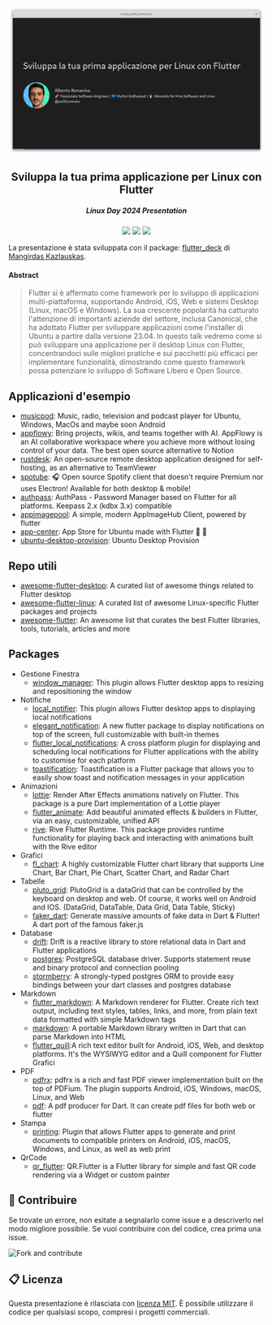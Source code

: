 ![Sviluppa la tua prima applicazione per Linux con Flutter](.github/screenshots/first_slide.png)

<div align="center">
  <h2>Sviluppa la tua prima applicazione per Linux con Flutter</h2>
  <h5>Linux Day 2024 Presentation</h5>
  <p>
    <a href="https://dart.dev/"><img src="https://img.shields.io/badge/Dart-0175C2?style=for-the-badge&logo=dart&logoColor=white"></a>
    <a href="https://flutter.dev/"><img src="https://img.shields.io/badge/Flutter-02569B?style=for-the-badge&logo=flutter&logoColor=white"></a>
    <a href="https://opensource.org/licenses/MIT"><img src="https://img.shields.io/badge/licence-MIT-yellow?style=for-the-badge&"></a>
  </p>
</div>

La presentazione è stata sviluppata con il package: [flutter_deck](https://pub.dev/packages/flutter_deck) di [Mangirdas Kazlauskas](https://kazlauskas.dev/about-me/).

#### Abstract

> Flutter si è affermato come framework per lo sviluppo di applicazioni multi-piattaforma, supportando Android, iOS, Web e sistemi Desktop (Linux, macOS e Windows). La sua crescente popolarità ha catturato l'attenzione di importanti aziende del settore, inclusa Canonical, che ha adottato Flutter per sviluppare applicazioni come l'installer di Ubuntu a partire dalla versione 23.04. In questo talk vedremo come si può sviluppare una applicazione per il desktop Linux con Flutter, concentrandoci sulle migliori pratiche e sui pacchetti più efficaci per implementare funzionalità, dimostrando come questo framework possa potenziare lo sviluppo di Software Libero e Open Source.

## Applicazioni d'esempio

  * [musicpod](https://github.com/ubuntu-flutter-community/musicpod): Music, radio, television and podcast player for Ubuntu, Windows, MacOs and maybe soon Android 
  * [appflowy](https://github.com/AppFlowy-IO/appflowy): Bring projects, wikis, and teams together with AI. AppFlowy is an AI collaborative workspace where you achieve more without losing control of your data. The best open source alternative to Notion
  * [rustdesk](https://github.com/rustdesk/rustdesk): An open-source remote desktop application designed for self-hosting, as an alternative to TeamViewer
  * [spotube](https://github.com/KRTirtho/spotube): 🎧 Open source Spotify client that doesn't require Premium nor uses Electron! Available for both desktop & mobile! 
  * [authpass](https://github.com/authpass/authpass): AuthPass - Password Manager based on Flutter for all platforms. Keepass 2.x (kdbx 3.x) compatible
  * [appimagepool](https://github.com/prateekmedia/appimagepool): A simple, modern AppImageHub Client, powered by flutter
  * [app-center](https://github.com/ubuntu/app-center): App Store for Ubuntu made with Flutter 🧡 💙 
  * [ubuntu-desktop-provision](https://github.com/canonical/ubuntu-desktop-provision): Ubuntu Desktop Provision 

## Repo utili

  * [awesome-flutter-desktop](https://github.com/leanflutter/awesome-flutter-desktop): A curated list of awesome things related to Flutter desktop
  * [awesome-flutter-linux](https://github.com/jpnurmi/awesome-flutter-linux):  A curated list of awesome Linux-specific Flutter packages and projects
  * [awesome-flutter](https://github.com/Solido/awesome-flutter):  An awesome list that curates the best Flutter libraries, tools, tutorials, articles and more

## Packages

* Gestione Finestra
  * [window_manager](https://pub.dev/packages/window_manager): This plugin allows Flutter desktop apps to resizing and repositioning the window
* Notifiche
  * [local_notifier](https://pub.dev/packages/local_notifier): This plugin allows Flutter desktop apps to displaying local notifications
  * [elegant_notification](https://pub.dev/packages/elegant_notification): A new flutter package to display notifications on top of the screen, full customizable with built-in themes
  * [flutter_local_notifications](https://pub.dev/packages/flutter_local_notifications): A cross platform plugin for displaying and scheduling local notifications for Flutter applications with the ability to customise for each platform
  * [toastification](https://pub.dev/packages/toastification): Toastification is a Flutter package that allows you to easily show toast and notification messages in your application
* Animazioni
  * [lottie](https://pub.dev/packages/lottie): Render After Effects animations natively on Flutter. This package is a pure Dart implementation of a Lottie player
  * [flutter_animate](https://pub.dev/packages/flutter_animate): Add beautiful animated effects & builders in Flutter, via an easy, customizable, unified API
  * [rive](https://pub.dev/packages/rive): Rive Flutter Runtime. This package provides runtime functionality for playing back and interacting with animations built with the Rive editor 
* Grafici
  * [fl_chart](https://pub.dev/packages/fl_chart): A highly customizable Flutter chart library that supports Line Chart, Bar Chart, Pie Chart, Scatter Chart, and Radar Chart
* Tabelle
  * [pluto_grid](https://pub.dev/packages/pluto_grid): PlutoGrid is a dataGrid that can be controlled by the keyboard on desktop and web. Of course, it works well on Android and IOS. (DataGrid, DataTable, Data Grid, Data Table, Sticky)
  * [faker_dart](https://pub.dev/packages/faker_dart): Generate massive amounts of fake data in Dart & Flutter! A dart port of the famous faker.js
* Database
  * [drift](https://pub.dev/packages/drift): Drift is a reactive library to store relational data in Dart and Flutter applications
  * [postgres](https://pub.dev/packages/postgres): PostgreSQL database driver. Supports statement reuse and binary protocol and connection pooling
  * [stormberry](https://pub.dev/packages/stormberry): A strongly-typed postgres ORM to provide easy bindings between your dart classes and postgres database
* Markdown
  * [flutter_markdown](https://pub.dev/packages/flutter_markdown): A Markdown renderer for Flutter. Create rich text output, including text styles, tables, links, and more, from plain text data formatted with simple Markdown tags
  * [markdown](https://pub.dev/packages/markdown): A portable Markdown library written in Dart that can parse Markdown into HTML
  * [flutter_quill](https://pub.dev/packages/flutter_quill):A rich text editor built for Android, iOS, Web, and desktop platforms. It's the WYSIWYG editor and a Quill component for Flutter
Grafici
* PDF
  * [pdfrx](https://pub.dev/packages/pdfrx): pdfrx is a rich and fast PDF viewer implementation built on the top of PDFium. The plugin supports Android, iOS, Windows, macOS, Linux, and Web
  * [pdf](https://pub.dev/packages/pdf): A pdf producer for Dart. It can create pdf files for both web or flutter
* Stampa
  * [printing](https://pub.dev/packages/printing): Plugin that allows Flutter apps to generate and print documents to compatible printers on Android, iOS, macOS, Windows, and Linux, as well as web print
* QrCode
  * [qr_flutter](https://pub.dev/packages/qr_flutter): QR.Flutter is a Flutter library for simple and fast QR code rendering via a Widget or custom painter

## 💎 Contribuire

Se trovate un errore, non esitate a segnalarlo come issue e a descriverlo nel modo migliore possibile.
Se vuoi contribuire con del codice, crea prima una issue.

![Fork and contribute](https://img.shields.io/badge/Ask%20me-anything-1abc9c.svg)

## 📋 Licenza

Questa presentazione è rilasciata con [licenza MIT](LICENSE). È possibile utilizzare il codice per qualsiasi scopo, compresi i progetti commerciali.